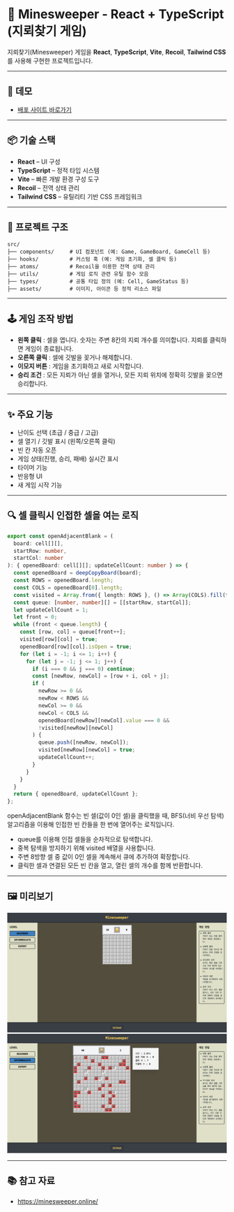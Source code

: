 # 🧨 Minesweeper - React + TypeScript (지뢰찾기 게임)

지뢰찾기(Minesweeper) 게임을 **React**, **TypeScript**, **Vite**, **Recoil**, **Tailwind CSS**를 사용해 구현한 프로젝트입니다.

---

## 🚀 데모

- [배포 사이트 바로가기](https://minesweeper-jisun.netlify.app/)

---

## 📦 기술 스택

- **React** – UI 구성
- **TypeScript** – 정적 타입 시스템
- **Vite** – 빠른 개발 환경 구성 도구
- **Recoil** – 전역 상태 관리
- **Tailwind CSS** – 유틸리티 기반 CSS 프레임워크

---

## 📁 프로젝트 구조

```
src/
├── components/     # UI 컴포넌트 (예: Game, GameBoard, GameCell 등)
├── hooks/          # 커스텀 훅 (예: 게임 초기화, 셀 클릭 등)
├── atoms/          # Recoil을 이용한 전역 상태 관리
├── utils/          # 게임 로직 관련 유틸 함수 모음
├── types/          # 공통 타입 정의 (예: Cell, GameStatus 등)
├── assets/         # 이미지, 아이콘 등 정적 리소스 파일
```

---

## 🕹️ 게임 조작 방법

- **왼쪽 클릭** : 셀을 엽니다.
  숫자는 주변 8칸의 지뢰 개수를 의미합니다. 지뢰를 클릭하면 게임이 종료됩니다.
- **오른쪽 클릭** : 셀에 깃발을 꽂거나 해제합니다.
- **이모지 버튼** : 게임을 초기화하고 새로 시작합니다.
- **승리 조건** :
  모든 지뢰가 아닌 셀을 열거나, 모든 지뢰 위치에 정확히 깃발을 꽂으면 승리합니다.

---

## ✨ 주요 기능

- 난이도 선택 (초급 / 중급 / 고급)
- 셀 열기 / 깃발 표시 (왼쪽/오른쪽 클릭)
- 빈 칸 자동 오픈
- 게임 상태(진행, 승리, 패배) 실시간 표시
- 타이머 기능
- 반응형 UI
- 새 게임 시작 기능

---

## 🔍 셀 클릭시 인접한 셀을 여는 로직

```ts
export const openAdjacentBlank = (
  board: cell[][],
  startRow: number,
  startCol: number
): { openedBoard: cell[][]; updateCellCount: number } => {
  const openedBoard = deepCopyBoard(board);
  const ROWS = openedBoard.length;
  const COLS = openedBoard[0].length;
  const visited = Array.from({ length: ROWS }, () => Array(COLS).fill(false));
  const queue: [number, number][] = [[startRow, startCol]];
  let updateCellCount = 1;
  let front = 0;
  while (front < queue.length) {
    const [row, col] = queue[front++];
    visited[row][col] = true;
    openedBoard[row][col].isOpen = true;
    for (let i = -1; i <= 1; i++) {
      for (let j = -1; j <= 1; j++) {
        if (i === 0 && j === 0) continue;
        const [newRow, newCol] = [row + i, col + j];
        if (
          newRow >= 0 &&
          newRow < ROWS &&
          newCol >= 0 &&
          newCol < COLS &&
          openedBoard[newRow][newCol].value === 0 &&
          !visited[newRow][newCol]
        ) {
          queue.push([newRow, newCol]);
          visited[newRow][newCol] = true;
          updateCellCount++;
        }
      }
    }
  }
  return { openedBoard, updateCellCount };
};
```

openAdjacentBlank 함수는 빈 셀(값이 0인 셀)을 클릭했을 때,
BFS(너비 우선 탐색) 알고리즘을 이용해 인접한 빈 칸들을 한 번에 열어주는 로직입니다.

- queue를 이용해 인접 셀들을 순차적으로 탐색합니다.
- 중복 탐색을 방지하기 위해 visited 배열을 사용합니다.
- 주변 8방향 셀 중 값이 0인 셀을 계속해서 큐에 추가하여 확장합니다.
- 클릭한 셀과 연결된 모든 빈 칸을 열고, 열린 셀의 개수를 함께 반환합니다.

---

## 🖼️ 미리보기

![프로젝트 미리보기](/src/assets/preview1.png)
![프로젝트 미리보기](/src/assets/preview2.png)

---

## 📚 참고 자료

- https://minesweeper.online/
